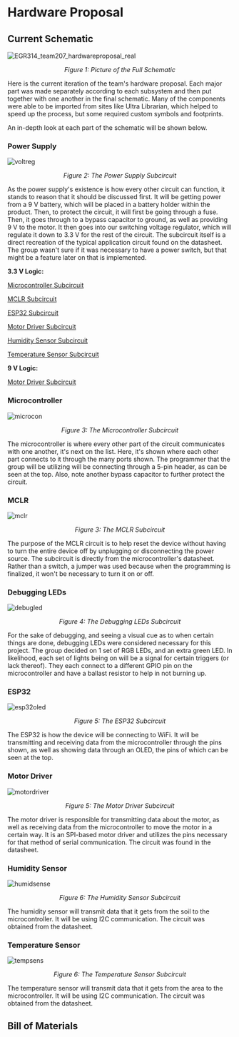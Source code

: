# Hardware Proposal

## Current Schematic

![EGR314_team207_hardwareproposal_real](https://github.com/Team207-S2024/team207-s2024/assets/156377035/35e53270-3269-4ff1-bcc7-de6780c168e8)

<p align="center">
  <i>Figure 1: Picture of the Full Schematic</i>
</p>

Here is the current iteration of the team's hardware proposal. Each major part was made separately according to each subsystem and then put together with one another in the final schematic. Many of the components were able to be imported from sites like Ultra Librarian, which helped to speed up the process, but some required custom symbols and footprints. 

An in-depth look at each part of the schematic will be shown below. 

### Power Supply

![voltreg](https://github.com/Team207-S2024/team207-s2024/assets/156377035/a355064f-b398-4bc1-82af-38ed8e6aaf2a)

<p align="center">
  <i>Figure 2: The Power Supply Subcircuit </i>
</p>

As the power supply's existence is how every other circuit can function, it stands to reason that it should be discussed first. It will be getting power from a 9 V battery, which will be placed in a battery holder within the product. Then, to protect the circuit, it will first be going through a fuse. Then, it goes through to a bypass capacitor to ground, as well as providing 9 V to the motor. It then goes into our switching voltage regulator, which will regulate it down to 3.3 V for the rest of the circuit. The subcircuit itself is a direct recreation of the typical application circuit found on the datasheet. The group wasn't sure if it was necessary to have a power switch, but that might be a feature later on that is implemented. 

**3.3 V Logic:**

[Microcontroller Subcircuit](#microcontroller)

[MCLR Subcircuit](#mclr)

[ESP32 Subcircuit](#esp32)

[Motor Driver Subcircuit](#motor-driver)

[Humidity Sensor Subcircuit](#humidity-sensor)

[Temperature Sensor Subcircuit](#temperature-sensor)

**9 V Logic:**

[Motor Driver Subcircuit](#motor-driver)

### Microcontroller

![microcon](https://github.com/Team207-S2024/team207-s2024/assets/156377035/00458cd9-c30d-41ca-a94f-15b3d3ee700d)

<p align="center">
  <i>Figure 3: The Microcontroller Subcircuit </i>
</p>

The microcontroller is where every other part of the circuit communicates with one another, it's next on the list. Here, it's shown where each other part connects to it through the many ports shown. The programmer that the group will be utilizing will be connecting through a 5-pin header, as can be seen at the top. Also, note another bypass capacitor to further protect the circuit. 

### MCLR 

![mclr](https://github.com/Team207-S2024/team207-s2024/assets/156377035/34626180-2637-4ac3-b88f-43444438cb71)

<p align="center">
  <i>Figure 3: The MCLR Subcircuit </i>
</p>

The purpose of the MCLR circuit is to help reset the device without having to turn the entire device off by unplugging or disconnecting the power source. The subcircuit is directly from the microcontroller's datasheet. Rather than a switch, a jumper was used because when the programming is finalized, it won't be necessary to turn it on or off. 

### Debugging LEDs

![debugled](https://github.com/Team207-S2024/team207-s2024/assets/156377035/d40d4481-5e78-4330-b2ff-6f46fd722d41)

<p align="center">
  <i>Figure 4: The Debugging LEDs Subcircuit </i>
</p>

For the sake of debugging, and seeing a visual cue as to when certain things are done, debugging LEDs were considered necessary for this project. The group decided on 1 set of RGB LEDs, and an extra green LED. In likelihood, each set of lights being on will be a signal for certain triggers (or lack thereof). They each connect to a different GPIO pin on the microcontroller and have a ballast resistor to help in not burning up. 

### ESP32

![esp32oled](https://github.com/Team207-S2024/team207-s2024/assets/156377035/af26bcc2-62c0-428a-a3a7-de9590d6e595)

<p align="center">
  <i>Figure 5: The ESP32 Subcircuit </i>
</p>

The ESP32 is how the device will be connecting to WiFi. It will be transmitting and receiving data from the microcontroller through the pins shown, as well as showing data through an OLED, the pins of which can be seen at the top. 

### Motor Driver

![motordriver](https://github.com/Team207-S2024/team207-s2024/assets/156377035/cf909e8f-e225-42d3-a776-2e4af7331ebf)

<p align="center">
  <i>Figure 5: The Motor Driver Subcircuit </i>
</p>

The motor driver is responsible for transmitting data about the motor, as well as receiving data from the microcontroller to move the motor in a certain way. It is an SPI-based motor driver and utilizes the pins necessary for that method of serial communication. The circuit was found in the datasheet.

### Humidity Sensor

![humidsense](https://github.com/Team207-S2024/team207-s2024/assets/156377035/3d8fe90c-e65a-412b-8a9b-1501cffc16ad)

<p align="center">
  <i>Figure 6: The Humidity Sensor Subcircuit </i>
</p>

The humidity sensor will transmit data that it gets from the soil to the microcontroller. It will be using I2C communication. The circuit was obtained from the datasheet.

### Temperature Sensor

![tempsens](https://github.com/Team207-S2024/team207-s2024/assets/156377035/8f2b63e9-ec32-437d-bbe8-6d3a80174c3a)

<p align="center">
  <i>Figure 6: The Temperature Sensor Subcircuit </i>
</p>

The temperature sensor will transmit data that it gets from the area to the microcontroller. It will be using I2C communication. The circuit was obtained from the datasheet. 

## Bill of Materials



